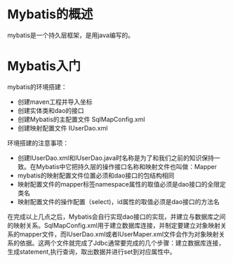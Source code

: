 # Mybatis的概述
mybatis是一个持久层框架，是用java编写的。

# Mybatis入门
 mybatis的环境搭建：
 - 创建maven工程并导入坐标
 - 创建实体类和dao的接口
 - 创建Mybatis的主配置文件  SqlMapConfig.xml
 - 创建映射配置文件  IUserDao.xml
 
 环境搭建的注意事项：
 - 创建IUserDao.xml和IUserDao.java时名称是为了和我们之前的知识保持一致。在Mybatis中它把持久层的操作接口名称和映射文件也叫做：Mapper
 - mybatis的映射配置文件位置必须和dao接口的包结构相同
 - 映射配置文件的mapper标签namespace属性的取值必须是dao接口的全限定类名
 - 映射配置文件的操作配置（select)，id属性的取值必须是dao接口的方法名
 
 在完成以上几点之后，Mybatis会自行实现dao接口的实现，并建立与数据库之间的映射关系。SqlMapConfig.xml用于建立数据库连接，并制定要建立对象映射关系的mapper文件，而IUserDao.xml或者IUserMaper.xml文件会作为对象映射关系的依据。这两个文件就完成了Jdbc通常要完成的几个步骤：建立数据库连接，生成statement,执行查询，取出数据并进行set到对应属性中。
 
 
 
